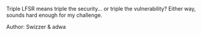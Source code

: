 Triple LFSR means triple the security... or triple the vulnerability? Either way, sounds hard enough for my challenge.

Author: Swizzer & adwa
